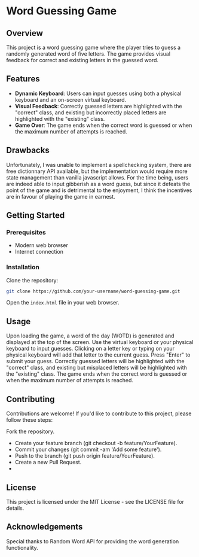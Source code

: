 # Word Guessing Game

## Overview

This project is a word guessing game where the player tries to guess a randomly generated word of five letters. The game provides visual feedback for correct and existing letters in the guessed word.

## Features

- **Dynamic Keyboard**: Users can input guesses using both a physical keyboard and an on-screen virtual keyboard.
- **Visual Feedback**: Correctly guessed letters are highlighted with the "correct" class, and existing but incorrectly placed letters are highlighted with the "existing" class.
- **Game Over**: The game ends when the correct word is guessed or when the maximum number of attempts is reached.

## Drawbacks

Unfortunately, I was unable to implement a spellchecking system, there are free dictionnary API available, but the implementation would require more state management than vanilla javascript allows.
For the time being, users are indeed able to input gibberish as a word guess, but since it defeats the point of the game and is detrimental to the enjoyment, 
I think the incentives are in favour of playing the game in earnest.

## Getting Started
### Prerequisites

- Modern web browser
- Internet connection

### Installation

Clone the repository:

```bash
git clone https://github.com/your-username/word-guessing-game.git
```
Open the `index.html` file in your web browser.

## Usage
Upon loading the game, a word of the day (WOTD) is generated and displayed at the top of the screen.
Use the virtual keyboard or your physical keyboard to input guesses.
Clicking on a letter key or typing on your physical keyboard will add that letter to the current guess.
Press "Enter" to submit your guess.
Correctly guessed letters will be highlighted with the "correct" class, and existing but misplaced letters will be highlighted with the "existing" class.
The game ends when the correct word is guessed or when the maximum number of attempts is reached.

## Contributing
Contributions are welcome! If you'd like to contribute to this project, please follow these steps:

Fork the repository.
- Create your feature branch (git checkout -b feature/YourFeature).
- Commit your changes (git commit -am 'Add some feature').
- Push to the branch (git push origin feature/YourFeature).
- Create a new Pull Request.
- 
## License

This project is licensed under the MIT License - see the LICENSE file for details.

## Acknowledgements
Special thanks to Random Word API for providing the word generation functionality.
